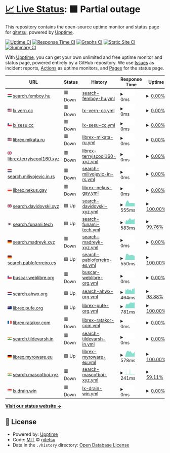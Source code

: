 # [📈 Live Status](https://gitetsu.github.io/librex-instances-upptime): <!--live status--> **🟧 Partial outage**

This repository contains the open-source uptime monitor and status page for [gitetsu](https://gitetsu.github.io/librex-instances-upptime), powered by [Upptime](https://github.com/upptime/upptime).

[![Uptime CI](https://github.com/gitetsu/librex-instances-upptime/workflows/Uptime%20CI/badge.svg)](https://github.com/gitetsu/librex-instances-upptime/actions?query=workflow%3A%22Uptime+CI%22)
[![Response Time CI](https://github.com/gitetsu/librex-instances-upptime/workflows/Response%20Time%20CI/badge.svg)](https://github.com/gitetsu/librex-instances-upptime/actions?query=workflow%3A%22Response+Time+CI%22)
[![Graphs CI](https://github.com/gitetsu/librex-instances-upptime/workflows/Graphs%20CI/badge.svg)](https://github.com/gitetsu/librex-instances-upptime/actions?query=workflow%3A%22Graphs+CI%22)
[![Static Site CI](https://github.com/gitetsu/librex-instances-upptime/workflows/Static%20Site%20CI/badge.svg)](https://github.com/gitetsu/librex-instances-upptime/actions?query=workflow%3A%22Static+Site+CI%22)
[![Summary CI](https://github.com/gitetsu/librex-instances-upptime/workflows/Summary%20CI/badge.svg)](https://github.com/gitetsu/librex-instances-upptime/actions?query=workflow%3A%22Summary+CI%22)

With [Upptime](https://upptime.js.org), you can get your own unlimited and free uptime monitor and status page, powered entirely by a GitHub repository. We use [Issues](https://github.com/gitetsu/librex-instances-upptime/issues) as incident reports, [Actions](https://github.com/gitetsu/librex-instances-upptime/actions) as uptime monitors, and [Pages](https://gitetsu.github.io/librex-instances-upptime) for the status page.

<!--start: status pages-->
<!-- This summary is generated by Upptime (https://github.com/upptime/upptime) -->
<!-- Do not edit this manually, your changes will be overwritten -->
<!-- prettier-ignore -->
| URL | Status | History | Response Time | Uptime |
| --- | ------ | ------- | ------------- | ------ |
| <img alt="" src="https://raw.githubusercontent.com/kreativekorp/vexillo/master/artwork/vexillo/pvb160/hu.png" height="13"> [search.femboy.hu](https://search.femboy.hu/) | 🟥 Down | [search-femboy-hu.yml](https://github.com/gitetsu/librex-instances-upptime/commits/HEAD/history/search-femboy-hu.yml) | <details><summary><img alt="Response time graph" src="./graphs/search-femboy-hu/response-time-week.png" height="20"> 0ms</summary><br><a href="https://gitetsu.github.io/librex-instances-upptime/history/search-femboy-hu"><img alt="Response time 826" src="https://img.shields.io/endpoint?url=https%3A%2F%2Fraw.githubusercontent.com%2Fgitetsu%2Flibrex-instances-upptime%2FHEAD%2Fapi%2Fsearch-femboy-hu%2Fresponse-time.json"></a><br><a href="https://gitetsu.github.io/librex-instances-upptime/history/search-femboy-hu"><img alt="24-hour response time 0" src="https://img.shields.io/endpoint?url=https%3A%2F%2Fraw.githubusercontent.com%2Fgitetsu%2Flibrex-instances-upptime%2FHEAD%2Fapi%2Fsearch-femboy-hu%2Fresponse-time-day.json"></a><br><a href="https://gitetsu.github.io/librex-instances-upptime/history/search-femboy-hu"><img alt="7-day response time 0" src="https://img.shields.io/endpoint?url=https%3A%2F%2Fraw.githubusercontent.com%2Fgitetsu%2Flibrex-instances-upptime%2FHEAD%2Fapi%2Fsearch-femboy-hu%2Fresponse-time-week.json"></a><br><a href="https://gitetsu.github.io/librex-instances-upptime/history/search-femboy-hu"><img alt="30-day response time 0" src="https://img.shields.io/endpoint?url=https%3A%2F%2Fraw.githubusercontent.com%2Fgitetsu%2Flibrex-instances-upptime%2FHEAD%2Fapi%2Fsearch-femboy-hu%2Fresponse-time-month.json"></a><br><a href="https://gitetsu.github.io/librex-instances-upptime/history/search-femboy-hu"><img alt="1-year response time 826" src="https://img.shields.io/endpoint?url=https%3A%2F%2Fraw.githubusercontent.com%2Fgitetsu%2Flibrex-instances-upptime%2FHEAD%2Fapi%2Fsearch-femboy-hu%2Fresponse-time-year.json"></a></details> | <details><summary><a href="https://gitetsu.github.io/librex-instances-upptime/history/search-femboy-hu">0.00%</a></summary><a href="https://gitetsu.github.io/librex-instances-upptime/history/search-femboy-hu"><img alt="All-time uptime 21.13%" src="https://img.shields.io/endpoint?url=https%3A%2F%2Fraw.githubusercontent.com%2Fgitetsu%2Flibrex-instances-upptime%2FHEAD%2Fapi%2Fsearch-femboy-hu%2Fuptime.json"></a><br><a href="https://gitetsu.github.io/librex-instances-upptime/history/search-femboy-hu"><img alt="24-hour uptime 0.00%" src="https://img.shields.io/endpoint?url=https%3A%2F%2Fraw.githubusercontent.com%2Fgitetsu%2Flibrex-instances-upptime%2FHEAD%2Fapi%2Fsearch-femboy-hu%2Fuptime-day.json"></a><br><a href="https://gitetsu.github.io/librex-instances-upptime/history/search-femboy-hu"><img alt="7-day uptime 0.00%" src="https://img.shields.io/endpoint?url=https%3A%2F%2Fraw.githubusercontent.com%2Fgitetsu%2Flibrex-instances-upptime%2FHEAD%2Fapi%2Fsearch-femboy-hu%2Fuptime-week.json"></a><br><a href="https://gitetsu.github.io/librex-instances-upptime/history/search-femboy-hu"><img alt="30-day uptime 1.38%" src="https://img.shields.io/endpoint?url=https%3A%2F%2Fraw.githubusercontent.com%2Fgitetsu%2Flibrex-instances-upptime%2FHEAD%2Fapi%2Fsearch-femboy-hu%2Fuptime-month.json"></a><br><a href="https://gitetsu.github.io/librex-instances-upptime/history/search-femboy-hu"><img alt="1-year uptime 21.13%" src="https://img.shields.io/endpoint?url=https%3A%2F%2Fraw.githubusercontent.com%2Fgitetsu%2Flibrex-instances-upptime%2FHEAD%2Fapi%2Fsearch-femboy-hu%2Fuptime-year.json"></a></details>
| <img alt="" src="https://raw.githubusercontent.com/kreativekorp/vexillo/master/artwork/vexillo/pvb160/us.png" height="13"> [lx.vern.cc](https://lx.vern.cc/) | 🟥 Down | [lx-vern-cc.yml](https://github.com/gitetsu/librex-instances-upptime/commits/HEAD/history/lx-vern-cc.yml) | <details><summary><img alt="Response time graph" src="./graphs/lx-vern-cc/response-time-week.png" height="20"> 0ms</summary><br><a href="https://gitetsu.github.io/librex-instances-upptime/history/lx-vern-cc"><img alt="Response time 656" src="https://img.shields.io/endpoint?url=https%3A%2F%2Fraw.githubusercontent.com%2Fgitetsu%2Flibrex-instances-upptime%2FHEAD%2Fapi%2Flx-vern-cc%2Fresponse-time.json"></a><br><a href="https://gitetsu.github.io/librex-instances-upptime/history/lx-vern-cc"><img alt="24-hour response time 0" src="https://img.shields.io/endpoint?url=https%3A%2F%2Fraw.githubusercontent.com%2Fgitetsu%2Flibrex-instances-upptime%2FHEAD%2Fapi%2Flx-vern-cc%2Fresponse-time-day.json"></a><br><a href="https://gitetsu.github.io/librex-instances-upptime/history/lx-vern-cc"><img alt="7-day response time 0" src="https://img.shields.io/endpoint?url=https%3A%2F%2Fraw.githubusercontent.com%2Fgitetsu%2Flibrex-instances-upptime%2FHEAD%2Fapi%2Flx-vern-cc%2Fresponse-time-week.json"></a><br><a href="https://gitetsu.github.io/librex-instances-upptime/history/lx-vern-cc"><img alt="30-day response time 0" src="https://img.shields.io/endpoint?url=https%3A%2F%2Fraw.githubusercontent.com%2Fgitetsu%2Flibrex-instances-upptime%2FHEAD%2Fapi%2Flx-vern-cc%2Fresponse-time-month.json"></a><br><a href="https://gitetsu.github.io/librex-instances-upptime/history/lx-vern-cc"><img alt="1-year response time 656" src="https://img.shields.io/endpoint?url=https%3A%2F%2Fraw.githubusercontent.com%2Fgitetsu%2Flibrex-instances-upptime%2FHEAD%2Fapi%2Flx-vern-cc%2Fresponse-time-year.json"></a></details> | <details><summary><a href="https://gitetsu.github.io/librex-instances-upptime/history/lx-vern-cc">0.00%</a></summary><a href="https://gitetsu.github.io/librex-instances-upptime/history/lx-vern-cc"><img alt="All-time uptime 65.61%" src="https://img.shields.io/endpoint?url=https%3A%2F%2Fraw.githubusercontent.com%2Fgitetsu%2Flibrex-instances-upptime%2FHEAD%2Fapi%2Flx-vern-cc%2Fuptime.json"></a><br><a href="https://gitetsu.github.io/librex-instances-upptime/history/lx-vern-cc"><img alt="24-hour uptime 0.00%" src="https://img.shields.io/endpoint?url=https%3A%2F%2Fraw.githubusercontent.com%2Fgitetsu%2Flibrex-instances-upptime%2FHEAD%2Fapi%2Flx-vern-cc%2Fuptime-day.json"></a><br><a href="https://gitetsu.github.io/librex-instances-upptime/history/lx-vern-cc"><img alt="7-day uptime 0.00%" src="https://img.shields.io/endpoint?url=https%3A%2F%2Fraw.githubusercontent.com%2Fgitetsu%2Flibrex-instances-upptime%2FHEAD%2Fapi%2Flx-vern-cc%2Fuptime-week.json"></a><br><a href="https://gitetsu.github.io/librex-instances-upptime/history/lx-vern-cc"><img alt="30-day uptime 1.38%" src="https://img.shields.io/endpoint?url=https%3A%2F%2Fraw.githubusercontent.com%2Fgitetsu%2Flibrex-instances-upptime%2FHEAD%2Fapi%2Flx-vern-cc%2Fuptime-month.json"></a><br><a href="https://gitetsu.github.io/librex-instances-upptime/history/lx-vern-cc"><img alt="1-year uptime 65.61%" src="https://img.shields.io/endpoint?url=https%3A%2F%2Fraw.githubusercontent.com%2Fgitetsu%2Flibrex-instances-upptime%2FHEAD%2Fapi%2Flx-vern-cc%2Fuptime-year.json"></a></details>
| <img alt="" src="https://raw.githubusercontent.com/kreativekorp/vexillo/master/artwork/vexillo/pvb160/cl.png" height="13"> [lx.sesu.cc](https://lx.sesu.cc/) | 🟥 Down | [lx-sesu-cc.yml](https://github.com/gitetsu/librex-instances-upptime/commits/HEAD/history/lx-sesu-cc.yml) | <details><summary><img alt="Response time graph" src="./graphs/lx-sesu-cc/response-time-week.png" height="20"> 0ms</summary><br><a href="https://gitetsu.github.io/librex-instances-upptime/history/lx-sesu-cc"><img alt="Response time 573" src="https://img.shields.io/endpoint?url=https%3A%2F%2Fraw.githubusercontent.com%2Fgitetsu%2Flibrex-instances-upptime%2FHEAD%2Fapi%2Flx-sesu-cc%2Fresponse-time.json"></a><br><a href="https://gitetsu.github.io/librex-instances-upptime/history/lx-sesu-cc"><img alt="24-hour response time 0" src="https://img.shields.io/endpoint?url=https%3A%2F%2Fraw.githubusercontent.com%2Fgitetsu%2Flibrex-instances-upptime%2FHEAD%2Fapi%2Flx-sesu-cc%2Fresponse-time-day.json"></a><br><a href="https://gitetsu.github.io/librex-instances-upptime/history/lx-sesu-cc"><img alt="7-day response time 0" src="https://img.shields.io/endpoint?url=https%3A%2F%2Fraw.githubusercontent.com%2Fgitetsu%2Flibrex-instances-upptime%2FHEAD%2Fapi%2Flx-sesu-cc%2Fresponse-time-week.json"></a><br><a href="https://gitetsu.github.io/librex-instances-upptime/history/lx-sesu-cc"><img alt="30-day response time 0" src="https://img.shields.io/endpoint?url=https%3A%2F%2Fraw.githubusercontent.com%2Fgitetsu%2Flibrex-instances-upptime%2FHEAD%2Fapi%2Flx-sesu-cc%2Fresponse-time-month.json"></a><br><a href="https://gitetsu.github.io/librex-instances-upptime/history/lx-sesu-cc"><img alt="1-year response time 573" src="https://img.shields.io/endpoint?url=https%3A%2F%2Fraw.githubusercontent.com%2Fgitetsu%2Flibrex-instances-upptime%2FHEAD%2Fapi%2Flx-sesu-cc%2Fresponse-time-year.json"></a></details> | <details><summary><a href="https://gitetsu.github.io/librex-instances-upptime/history/lx-sesu-cc">0.00%</a></summary><a href="https://gitetsu.github.io/librex-instances-upptime/history/lx-sesu-cc"><img alt="All-time uptime 6.96%" src="https://img.shields.io/endpoint?url=https%3A%2F%2Fraw.githubusercontent.com%2Fgitetsu%2Flibrex-instances-upptime%2FHEAD%2Fapi%2Flx-sesu-cc%2Fuptime.json"></a><br><a href="https://gitetsu.github.io/librex-instances-upptime/history/lx-sesu-cc"><img alt="24-hour uptime 0.00%" src="https://img.shields.io/endpoint?url=https%3A%2F%2Fraw.githubusercontent.com%2Fgitetsu%2Flibrex-instances-upptime%2FHEAD%2Fapi%2Flx-sesu-cc%2Fuptime-day.json"></a><br><a href="https://gitetsu.github.io/librex-instances-upptime/history/lx-sesu-cc"><img alt="7-day uptime 0.00%" src="https://img.shields.io/endpoint?url=https%3A%2F%2Fraw.githubusercontent.com%2Fgitetsu%2Flibrex-instances-upptime%2FHEAD%2Fapi%2Flx-sesu-cc%2Fuptime-week.json"></a><br><a href="https://gitetsu.github.io/librex-instances-upptime/history/lx-sesu-cc"><img alt="30-day uptime 1.38%" src="https://img.shields.io/endpoint?url=https%3A%2F%2Fraw.githubusercontent.com%2Fgitetsu%2Flibrex-instances-upptime%2FHEAD%2Fapi%2Flx-sesu-cc%2Fuptime-month.json"></a><br><a href="https://gitetsu.github.io/librex-instances-upptime/history/lx-sesu-cc"><img alt="1-year uptime 6.96%" src="https://img.shields.io/endpoint?url=https%3A%2F%2Fraw.githubusercontent.com%2Fgitetsu%2Flibrex-instances-upptime%2FHEAD%2Fapi%2Flx-sesu-cc%2Fuptime-year.json"></a></details>
| <img alt="" src="https://raw.githubusercontent.com/kreativekorp/vexillo/master/artwork/vexillo/pvb160/us.png" height="13"> [librex.mikata.ru](https://librex.mikata.ru/) | 🟥 Down | [librex-mikata-ru.yml](https://github.com/gitetsu/librex-instances-upptime/commits/HEAD/history/librex-mikata-ru.yml) | <details><summary><img alt="Response time graph" src="./graphs/librex-mikata-ru/response-time-week.png" height="20"> 0ms</summary><br><a href="https://gitetsu.github.io/librex-instances-upptime/history/librex-mikata-ru"><img alt="Response time 597" src="https://img.shields.io/endpoint?url=https%3A%2F%2Fraw.githubusercontent.com%2Fgitetsu%2Flibrex-instances-upptime%2FHEAD%2Fapi%2Flibrex-mikata-ru%2Fresponse-time.json"></a><br><a href="https://gitetsu.github.io/librex-instances-upptime/history/librex-mikata-ru"><img alt="24-hour response time 0" src="https://img.shields.io/endpoint?url=https%3A%2F%2Fraw.githubusercontent.com%2Fgitetsu%2Flibrex-instances-upptime%2FHEAD%2Fapi%2Flibrex-mikata-ru%2Fresponse-time-day.json"></a><br><a href="https://gitetsu.github.io/librex-instances-upptime/history/librex-mikata-ru"><img alt="7-day response time 0" src="https://img.shields.io/endpoint?url=https%3A%2F%2Fraw.githubusercontent.com%2Fgitetsu%2Flibrex-instances-upptime%2FHEAD%2Fapi%2Flibrex-mikata-ru%2Fresponse-time-week.json"></a><br><a href="https://gitetsu.github.io/librex-instances-upptime/history/librex-mikata-ru"><img alt="30-day response time 0" src="https://img.shields.io/endpoint?url=https%3A%2F%2Fraw.githubusercontent.com%2Fgitetsu%2Flibrex-instances-upptime%2FHEAD%2Fapi%2Flibrex-mikata-ru%2Fresponse-time-month.json"></a><br><a href="https://gitetsu.github.io/librex-instances-upptime/history/librex-mikata-ru"><img alt="1-year response time 597" src="https://img.shields.io/endpoint?url=https%3A%2F%2Fraw.githubusercontent.com%2Fgitetsu%2Flibrex-instances-upptime%2FHEAD%2Fapi%2Flibrex-mikata-ru%2Fresponse-time-year.json"></a></details> | <details><summary><a href="https://gitetsu.github.io/librex-instances-upptime/history/librex-mikata-ru">0.00%</a></summary><a href="https://gitetsu.github.io/librex-instances-upptime/history/librex-mikata-ru"><img alt="All-time uptime 38.22%" src="https://img.shields.io/endpoint?url=https%3A%2F%2Fraw.githubusercontent.com%2Fgitetsu%2Flibrex-instances-upptime%2FHEAD%2Fapi%2Flibrex-mikata-ru%2Fuptime.json"></a><br><a href="https://gitetsu.github.io/librex-instances-upptime/history/librex-mikata-ru"><img alt="24-hour uptime 0.00%" src="https://img.shields.io/endpoint?url=https%3A%2F%2Fraw.githubusercontent.com%2Fgitetsu%2Flibrex-instances-upptime%2FHEAD%2Fapi%2Flibrex-mikata-ru%2Fuptime-day.json"></a><br><a href="https://gitetsu.github.io/librex-instances-upptime/history/librex-mikata-ru"><img alt="7-day uptime 0.00%" src="https://img.shields.io/endpoint?url=https%3A%2F%2Fraw.githubusercontent.com%2Fgitetsu%2Flibrex-instances-upptime%2FHEAD%2Fapi%2Flibrex-mikata-ru%2Fuptime-week.json"></a><br><a href="https://gitetsu.github.io/librex-instances-upptime/history/librex-mikata-ru"><img alt="30-day uptime 1.38%" src="https://img.shields.io/endpoint?url=https%3A%2F%2Fraw.githubusercontent.com%2Fgitetsu%2Flibrex-instances-upptime%2FHEAD%2Fapi%2Flibrex-mikata-ru%2Fuptime-month.json"></a><br><a href="https://gitetsu.github.io/librex-instances-upptime/history/librex-mikata-ru"><img alt="1-year uptime 38.22%" src="https://img.shields.io/endpoint?url=https%3A%2F%2Fraw.githubusercontent.com%2Fgitetsu%2Flibrex-instances-upptime%2FHEAD%2Fapi%2Flibrex-mikata-ru%2Fuptime-year.json"></a></details>
| <img alt="" src="https://raw.githubusercontent.com/kreativekorp/vexillo/master/artwork/vexillo/pvb160/uk.png" height="13"> [librex.terryiscool160.xyz](https://librex.terryiscool160.xyz/) | 🟥 Down | [librex-terryiscool160-xyz.yml](https://github.com/gitetsu/librex-instances-upptime/commits/HEAD/history/librex-terryiscool160-xyz.yml) | <details><summary><img alt="Response time graph" src="./graphs/librex-terryiscool160-xyz/response-time-week.png" height="20"> 0ms</summary><br><a href="https://gitetsu.github.io/librex-instances-upptime/history/librex-terryiscool160-xyz"><img alt="Response time 501" src="https://img.shields.io/endpoint?url=https%3A%2F%2Fraw.githubusercontent.com%2Fgitetsu%2Flibrex-instances-upptime%2FHEAD%2Fapi%2Flibrex-terryiscool160-xyz%2Fresponse-time.json"></a><br><a href="https://gitetsu.github.io/librex-instances-upptime/history/librex-terryiscool160-xyz"><img alt="24-hour response time 0" src="https://img.shields.io/endpoint?url=https%3A%2F%2Fraw.githubusercontent.com%2Fgitetsu%2Flibrex-instances-upptime%2FHEAD%2Fapi%2Flibrex-terryiscool160-xyz%2Fresponse-time-day.json"></a><br><a href="https://gitetsu.github.io/librex-instances-upptime/history/librex-terryiscool160-xyz"><img alt="7-day response time 0" src="https://img.shields.io/endpoint?url=https%3A%2F%2Fraw.githubusercontent.com%2Fgitetsu%2Flibrex-instances-upptime%2FHEAD%2Fapi%2Flibrex-terryiscool160-xyz%2Fresponse-time-week.json"></a><br><a href="https://gitetsu.github.io/librex-instances-upptime/history/librex-terryiscool160-xyz"><img alt="30-day response time 0" src="https://img.shields.io/endpoint?url=https%3A%2F%2Fraw.githubusercontent.com%2Fgitetsu%2Flibrex-instances-upptime%2FHEAD%2Fapi%2Flibrex-terryiscool160-xyz%2Fresponse-time-month.json"></a><br><a href="https://gitetsu.github.io/librex-instances-upptime/history/librex-terryiscool160-xyz"><img alt="1-year response time 501" src="https://img.shields.io/endpoint?url=https%3A%2F%2Fraw.githubusercontent.com%2Fgitetsu%2Flibrex-instances-upptime%2FHEAD%2Fapi%2Flibrex-terryiscool160-xyz%2Fresponse-time-year.json"></a></details> | <details><summary><a href="https://gitetsu.github.io/librex-instances-upptime/history/librex-terryiscool160-xyz">0.00%</a></summary><a href="https://gitetsu.github.io/librex-instances-upptime/history/librex-terryiscool160-xyz"><img alt="All-time uptime 35.28%" src="https://img.shields.io/endpoint?url=https%3A%2F%2Fraw.githubusercontent.com%2Fgitetsu%2Flibrex-instances-upptime%2FHEAD%2Fapi%2Flibrex-terryiscool160-xyz%2Fuptime.json"></a><br><a href="https://gitetsu.github.io/librex-instances-upptime/history/librex-terryiscool160-xyz"><img alt="24-hour uptime 0.00%" src="https://img.shields.io/endpoint?url=https%3A%2F%2Fraw.githubusercontent.com%2Fgitetsu%2Flibrex-instances-upptime%2FHEAD%2Fapi%2Flibrex-terryiscool160-xyz%2Fuptime-day.json"></a><br><a href="https://gitetsu.github.io/librex-instances-upptime/history/librex-terryiscool160-xyz"><img alt="7-day uptime 0.00%" src="https://img.shields.io/endpoint?url=https%3A%2F%2Fraw.githubusercontent.com%2Fgitetsu%2Flibrex-instances-upptime%2FHEAD%2Fapi%2Flibrex-terryiscool160-xyz%2Fuptime-week.json"></a><br><a href="https://gitetsu.github.io/librex-instances-upptime/history/librex-terryiscool160-xyz"><img alt="30-day uptime 1.38%" src="https://img.shields.io/endpoint?url=https%3A%2F%2Fraw.githubusercontent.com%2Fgitetsu%2Flibrex-instances-upptime%2FHEAD%2Fapi%2Flibrex-terryiscool160-xyz%2Fuptime-month.json"></a><br><a href="https://gitetsu.github.io/librex-instances-upptime/history/librex-terryiscool160-xyz"><img alt="1-year uptime 35.28%" src="https://img.shields.io/endpoint?url=https%3A%2F%2Fraw.githubusercontent.com%2Fgitetsu%2Flibrex-instances-upptime%2FHEAD%2Fapi%2Flibrex-terryiscool160-xyz%2Fuptime-year.json"></a></details>
| <img alt="" src="https://raw.githubusercontent.com/kreativekorp/vexillo/master/artwork/vexillo/pvb160/nl.png" height="13"> [search.milivojevic.in.rs](https://search.milivojevic.in.rs/) | 🟥 Down | [search-milivojevic-in-rs.yml](https://github.com/gitetsu/librex-instances-upptime/commits/HEAD/history/search-milivojevic-in-rs.yml) | <details><summary><img alt="Response time graph" src="./graphs/search-milivojevic-in-rs/response-time-week.png" height="20"> 0ms</summary><br><a href="https://gitetsu.github.io/librex-instances-upptime/history/search-milivojevic-in-rs"><img alt="Response time 518" src="https://img.shields.io/endpoint?url=https%3A%2F%2Fraw.githubusercontent.com%2Fgitetsu%2Flibrex-instances-upptime%2FHEAD%2Fapi%2Fsearch-milivojevic-in-rs%2Fresponse-time.json"></a><br><a href="https://gitetsu.github.io/librex-instances-upptime/history/search-milivojevic-in-rs"><img alt="24-hour response time 0" src="https://img.shields.io/endpoint?url=https%3A%2F%2Fraw.githubusercontent.com%2Fgitetsu%2Flibrex-instances-upptime%2FHEAD%2Fapi%2Fsearch-milivojevic-in-rs%2Fresponse-time-day.json"></a><br><a href="https://gitetsu.github.io/librex-instances-upptime/history/search-milivojevic-in-rs"><img alt="7-day response time 0" src="https://img.shields.io/endpoint?url=https%3A%2F%2Fraw.githubusercontent.com%2Fgitetsu%2Flibrex-instances-upptime%2FHEAD%2Fapi%2Fsearch-milivojevic-in-rs%2Fresponse-time-week.json"></a><br><a href="https://gitetsu.github.io/librex-instances-upptime/history/search-milivojevic-in-rs"><img alt="30-day response time 569" src="https://img.shields.io/endpoint?url=https%3A%2F%2Fraw.githubusercontent.com%2Fgitetsu%2Flibrex-instances-upptime%2FHEAD%2Fapi%2Fsearch-milivojevic-in-rs%2Fresponse-time-month.json"></a><br><a href="https://gitetsu.github.io/librex-instances-upptime/history/search-milivojevic-in-rs"><img alt="1-year response time 518" src="https://img.shields.io/endpoint?url=https%3A%2F%2Fraw.githubusercontent.com%2Fgitetsu%2Flibrex-instances-upptime%2FHEAD%2Fapi%2Fsearch-milivojevic-in-rs%2Fresponse-time-year.json"></a></details> | <details><summary><a href="https://gitetsu.github.io/librex-instances-upptime/history/search-milivojevic-in-rs">0.00%</a></summary><a href="https://gitetsu.github.io/librex-instances-upptime/history/search-milivojevic-in-rs"><img alt="All-time uptime 47.12%" src="https://img.shields.io/endpoint?url=https%3A%2F%2Fraw.githubusercontent.com%2Fgitetsu%2Flibrex-instances-upptime%2FHEAD%2Fapi%2Fsearch-milivojevic-in-rs%2Fuptime.json"></a><br><a href="https://gitetsu.github.io/librex-instances-upptime/history/search-milivojevic-in-rs"><img alt="24-hour uptime 0.00%" src="https://img.shields.io/endpoint?url=https%3A%2F%2Fraw.githubusercontent.com%2Fgitetsu%2Flibrex-instances-upptime%2FHEAD%2Fapi%2Fsearch-milivojevic-in-rs%2Fuptime-day.json"></a><br><a href="https://gitetsu.github.io/librex-instances-upptime/history/search-milivojevic-in-rs"><img alt="7-day uptime 0.00%" src="https://img.shields.io/endpoint?url=https%3A%2F%2Fraw.githubusercontent.com%2Fgitetsu%2Flibrex-instances-upptime%2FHEAD%2Fapi%2Fsearch-milivojevic-in-rs%2Fuptime-week.json"></a><br><a href="https://gitetsu.github.io/librex-instances-upptime/history/search-milivojevic-in-rs"><img alt="30-day uptime 1.38%" src="https://img.shields.io/endpoint?url=https%3A%2F%2Fraw.githubusercontent.com%2Fgitetsu%2Flibrex-instances-upptime%2FHEAD%2Fapi%2Fsearch-milivojevic-in-rs%2Fuptime-month.json"></a><br><a href="https://gitetsu.github.io/librex-instances-upptime/history/search-milivojevic-in-rs"><img alt="1-year uptime 47.12%" src="https://img.shields.io/endpoint?url=https%3A%2F%2Fraw.githubusercontent.com%2Fgitetsu%2Flibrex-instances-upptime%2FHEAD%2Fapi%2Fsearch-milivojevic-in-rs%2Fuptime-year.json"></a></details>
| <img alt="" src="https://raw.githubusercontent.com/kreativekorp/vexillo/master/artwork/vexillo/pvb160/pl.png" height="13"> [librex.nekus.gay](https://librex.nekus.gay/) | 🟥 Down | [librex-nekus-gay.yml](https://github.com/gitetsu/librex-instances-upptime/commits/HEAD/history/librex-nekus-gay.yml) | <details><summary><img alt="Response time graph" src="./graphs/librex-nekus-gay/response-time-week.png" height="20"> 0ms</summary><br><a href="https://gitetsu.github.io/librex-instances-upptime/history/librex-nekus-gay"><img alt="Response time 1780" src="https://img.shields.io/endpoint?url=https%3A%2F%2Fraw.githubusercontent.com%2Fgitetsu%2Flibrex-instances-upptime%2FHEAD%2Fapi%2Flibrex-nekus-gay%2Fresponse-time.json"></a><br><a href="https://gitetsu.github.io/librex-instances-upptime/history/librex-nekus-gay"><img alt="24-hour response time 0" src="https://img.shields.io/endpoint?url=https%3A%2F%2Fraw.githubusercontent.com%2Fgitetsu%2Flibrex-instances-upptime%2FHEAD%2Fapi%2Flibrex-nekus-gay%2Fresponse-time-day.json"></a><br><a href="https://gitetsu.github.io/librex-instances-upptime/history/librex-nekus-gay"><img alt="7-day response time 0" src="https://img.shields.io/endpoint?url=https%3A%2F%2Fraw.githubusercontent.com%2Fgitetsu%2Flibrex-instances-upptime%2FHEAD%2Fapi%2Flibrex-nekus-gay%2Fresponse-time-week.json"></a><br><a href="https://gitetsu.github.io/librex-instances-upptime/history/librex-nekus-gay"><img alt="30-day response time 0" src="https://img.shields.io/endpoint?url=https%3A%2F%2Fraw.githubusercontent.com%2Fgitetsu%2Flibrex-instances-upptime%2FHEAD%2Fapi%2Flibrex-nekus-gay%2Fresponse-time-month.json"></a><br><a href="https://gitetsu.github.io/librex-instances-upptime/history/librex-nekus-gay"><img alt="1-year response time 1780" src="https://img.shields.io/endpoint?url=https%3A%2F%2Fraw.githubusercontent.com%2Fgitetsu%2Flibrex-instances-upptime%2FHEAD%2Fapi%2Flibrex-nekus-gay%2Fresponse-time-year.json"></a></details> | <details><summary><a href="https://gitetsu.github.io/librex-instances-upptime/history/librex-nekus-gay">0.00%</a></summary><a href="https://gitetsu.github.io/librex-instances-upptime/history/librex-nekus-gay"><img alt="All-time uptime 22.40%" src="https://img.shields.io/endpoint?url=https%3A%2F%2Fraw.githubusercontent.com%2Fgitetsu%2Flibrex-instances-upptime%2FHEAD%2Fapi%2Flibrex-nekus-gay%2Fuptime.json"></a><br><a href="https://gitetsu.github.io/librex-instances-upptime/history/librex-nekus-gay"><img alt="24-hour uptime 0.00%" src="https://img.shields.io/endpoint?url=https%3A%2F%2Fraw.githubusercontent.com%2Fgitetsu%2Flibrex-instances-upptime%2FHEAD%2Fapi%2Flibrex-nekus-gay%2Fuptime-day.json"></a><br><a href="https://gitetsu.github.io/librex-instances-upptime/history/librex-nekus-gay"><img alt="7-day uptime 0.00%" src="https://img.shields.io/endpoint?url=https%3A%2F%2Fraw.githubusercontent.com%2Fgitetsu%2Flibrex-instances-upptime%2FHEAD%2Fapi%2Flibrex-nekus-gay%2Fuptime-week.json"></a><br><a href="https://gitetsu.github.io/librex-instances-upptime/history/librex-nekus-gay"><img alt="30-day uptime 1.38%" src="https://img.shields.io/endpoint?url=https%3A%2F%2Fraw.githubusercontent.com%2Fgitetsu%2Flibrex-instances-upptime%2FHEAD%2Fapi%2Flibrex-nekus-gay%2Fuptime-month.json"></a><br><a href="https://gitetsu.github.io/librex-instances-upptime/history/librex-nekus-gay"><img alt="1-year uptime 22.40%" src="https://img.shields.io/endpoint?url=https%3A%2F%2Fraw.githubusercontent.com%2Fgitetsu%2Flibrex-instances-upptime%2FHEAD%2Fapi%2Flibrex-nekus-gay%2Fuptime-year.json"></a></details>
| <img alt="" src="https://raw.githubusercontent.com/kreativekorp/vexillo/master/artwork/vexillo/pvb160/uk.png" height="13"> [search.davidovski.xyz](https://search.davidovski.xyz/) | 🟩 Up | [search-davidovski-xyz.yml](https://github.com/gitetsu/librex-instances-upptime/commits/HEAD/history/search-davidovski-xyz.yml) | <details><summary><img alt="Response time graph" src="./graphs/search-davidovski-xyz/response-time-week.png" height="20"> 555ms</summary><br><a href="https://gitetsu.github.io/librex-instances-upptime/history/search-davidovski-xyz"><img alt="Response time 742" src="https://img.shields.io/endpoint?url=https%3A%2F%2Fraw.githubusercontent.com%2Fgitetsu%2Flibrex-instances-upptime%2FHEAD%2Fapi%2Fsearch-davidovski-xyz%2Fresponse-time.json"></a><br><a href="https://gitetsu.github.io/librex-instances-upptime/history/search-davidovski-xyz"><img alt="24-hour response time 490" src="https://img.shields.io/endpoint?url=https%3A%2F%2Fraw.githubusercontent.com%2Fgitetsu%2Flibrex-instances-upptime%2FHEAD%2Fapi%2Fsearch-davidovski-xyz%2Fresponse-time-day.json"></a><br><a href="https://gitetsu.github.io/librex-instances-upptime/history/search-davidovski-xyz"><img alt="7-day response time 555" src="https://img.shields.io/endpoint?url=https%3A%2F%2Fraw.githubusercontent.com%2Fgitetsu%2Flibrex-instances-upptime%2FHEAD%2Fapi%2Fsearch-davidovski-xyz%2Fresponse-time-week.json"></a><br><a href="https://gitetsu.github.io/librex-instances-upptime/history/search-davidovski-xyz"><img alt="30-day response time 645" src="https://img.shields.io/endpoint?url=https%3A%2F%2Fraw.githubusercontent.com%2Fgitetsu%2Flibrex-instances-upptime%2FHEAD%2Fapi%2Fsearch-davidovski-xyz%2Fresponse-time-month.json"></a><br><a href="https://gitetsu.github.io/librex-instances-upptime/history/search-davidovski-xyz"><img alt="1-year response time 742" src="https://img.shields.io/endpoint?url=https%3A%2F%2Fraw.githubusercontent.com%2Fgitetsu%2Flibrex-instances-upptime%2FHEAD%2Fapi%2Fsearch-davidovski-xyz%2Fresponse-time-year.json"></a></details> | <details><summary><a href="https://gitetsu.github.io/librex-instances-upptime/history/search-davidovski-xyz">100.00%</a></summary><a href="https://gitetsu.github.io/librex-instances-upptime/history/search-davidovski-xyz"><img alt="All-time uptime 99.45%" src="https://img.shields.io/endpoint?url=https%3A%2F%2Fraw.githubusercontent.com%2Fgitetsu%2Flibrex-instances-upptime%2FHEAD%2Fapi%2Fsearch-davidovski-xyz%2Fuptime.json"></a><br><a href="https://gitetsu.github.io/librex-instances-upptime/history/search-davidovski-xyz"><img alt="24-hour uptime 100.00%" src="https://img.shields.io/endpoint?url=https%3A%2F%2Fraw.githubusercontent.com%2Fgitetsu%2Flibrex-instances-upptime%2FHEAD%2Fapi%2Fsearch-davidovski-xyz%2Fuptime-day.json"></a><br><a href="https://gitetsu.github.io/librex-instances-upptime/history/search-davidovski-xyz"><img alt="7-day uptime 100.00%" src="https://img.shields.io/endpoint?url=https%3A%2F%2Fraw.githubusercontent.com%2Fgitetsu%2Flibrex-instances-upptime%2FHEAD%2Fapi%2Fsearch-davidovski-xyz%2Fuptime-week.json"></a><br><a href="https://gitetsu.github.io/librex-instances-upptime/history/search-davidovski-xyz"><img alt="30-day uptime 99.34%" src="https://img.shields.io/endpoint?url=https%3A%2F%2Fraw.githubusercontent.com%2Fgitetsu%2Flibrex-instances-upptime%2FHEAD%2Fapi%2Fsearch-davidovski-xyz%2Fuptime-month.json"></a><br><a href="https://gitetsu.github.io/librex-instances-upptime/history/search-davidovski-xyz"><img alt="1-year uptime 99.45%" src="https://img.shields.io/endpoint?url=https%3A%2F%2Fraw.githubusercontent.com%2Fgitetsu%2Flibrex-instances-upptime%2FHEAD%2Fapi%2Fsearch-davidovski-xyz%2Fuptime-year.json"></a></details>
| <img alt="" src="https://raw.githubusercontent.com/kreativekorp/vexillo/master/artwork/vexillo/pvb160/kr.png" height="13"> [search.funami.tech](https://search.funami.tech/) | 🟩 Up | [search-funami-tech.yml](https://github.com/gitetsu/librex-instances-upptime/commits/HEAD/history/search-funami-tech.yml) | <details><summary><img alt="Response time graph" src="./graphs/search-funami-tech/response-time-week.png" height="20"> 583ms</summary><br><a href="https://gitetsu.github.io/librex-instances-upptime/history/search-funami-tech"><img alt="Response time 593" src="https://img.shields.io/endpoint?url=https%3A%2F%2Fraw.githubusercontent.com%2Fgitetsu%2Flibrex-instances-upptime%2FHEAD%2Fapi%2Fsearch-funami-tech%2Fresponse-time.json"></a><br><a href="https://gitetsu.github.io/librex-instances-upptime/history/search-funami-tech"><img alt="24-hour response time 699" src="https://img.shields.io/endpoint?url=https%3A%2F%2Fraw.githubusercontent.com%2Fgitetsu%2Flibrex-instances-upptime%2FHEAD%2Fapi%2Fsearch-funami-tech%2Fresponse-time-day.json"></a><br><a href="https://gitetsu.github.io/librex-instances-upptime/history/search-funami-tech"><img alt="7-day response time 583" src="https://img.shields.io/endpoint?url=https%3A%2F%2Fraw.githubusercontent.com%2Fgitetsu%2Flibrex-instances-upptime%2FHEAD%2Fapi%2Fsearch-funami-tech%2Fresponse-time-week.json"></a><br><a href="https://gitetsu.github.io/librex-instances-upptime/history/search-funami-tech"><img alt="30-day response time 519" src="https://img.shields.io/endpoint?url=https%3A%2F%2Fraw.githubusercontent.com%2Fgitetsu%2Flibrex-instances-upptime%2FHEAD%2Fapi%2Fsearch-funami-tech%2Fresponse-time-month.json"></a><br><a href="https://gitetsu.github.io/librex-instances-upptime/history/search-funami-tech"><img alt="1-year response time 593" src="https://img.shields.io/endpoint?url=https%3A%2F%2Fraw.githubusercontent.com%2Fgitetsu%2Flibrex-instances-upptime%2FHEAD%2Fapi%2Fsearch-funami-tech%2Fresponse-time-year.json"></a></details> | <details><summary><a href="https://gitetsu.github.io/librex-instances-upptime/history/search-funami-tech">99.76%</a></summary><a href="https://gitetsu.github.io/librex-instances-upptime/history/search-funami-tech"><img alt="All-time uptime 99.22%" src="https://img.shields.io/endpoint?url=https%3A%2F%2Fraw.githubusercontent.com%2Fgitetsu%2Flibrex-instances-upptime%2FHEAD%2Fapi%2Fsearch-funami-tech%2Fuptime.json"></a><br><a href="https://gitetsu.github.io/librex-instances-upptime/history/search-funami-tech"><img alt="24-hour uptime 100.00%" src="https://img.shields.io/endpoint?url=https%3A%2F%2Fraw.githubusercontent.com%2Fgitetsu%2Flibrex-instances-upptime%2FHEAD%2Fapi%2Fsearch-funami-tech%2Fuptime-day.json"></a><br><a href="https://gitetsu.github.io/librex-instances-upptime/history/search-funami-tech"><img alt="7-day uptime 99.76%" src="https://img.shields.io/endpoint?url=https%3A%2F%2Fraw.githubusercontent.com%2Fgitetsu%2Flibrex-instances-upptime%2FHEAD%2Fapi%2Fsearch-funami-tech%2Fuptime-week.json"></a><br><a href="https://gitetsu.github.io/librex-instances-upptime/history/search-funami-tech"><img alt="30-day uptime 99.94%" src="https://img.shields.io/endpoint?url=https%3A%2F%2Fraw.githubusercontent.com%2Fgitetsu%2Flibrex-instances-upptime%2FHEAD%2Fapi%2Fsearch-funami-tech%2Fuptime-month.json"></a><br><a href="https://gitetsu.github.io/librex-instances-upptime/history/search-funami-tech"><img alt="1-year uptime 99.22%" src="https://img.shields.io/endpoint?url=https%3A%2F%2Fraw.githubusercontent.com%2Fgitetsu%2Flibrex-instances-upptime%2FHEAD%2Fapi%2Fsearch-funami-tech%2Fuptime-year.json"></a></details>
| <img alt="" src="https://raw.githubusercontent.com/kreativekorp/vexillo/master/artwork/vexillo/pvb160/de.png" height="13"> [search.madreyk.xyz](https://search.madreyk.xyz/) | 🟥 Down | [search-madreyk-xyz.yml](https://github.com/gitetsu/librex-instances-upptime/commits/HEAD/history/search-madreyk-xyz.yml) | <details><summary><img alt="Response time graph" src="./graphs/search-madreyk-xyz/response-time-week.png" height="20"> 0ms</summary><br><a href="https://gitetsu.github.io/librex-instances-upptime/history/search-madreyk-xyz"><img alt="Response time 2725" src="https://img.shields.io/endpoint?url=https%3A%2F%2Fraw.githubusercontent.com%2Fgitetsu%2Flibrex-instances-upptime%2FHEAD%2Fapi%2Fsearch-madreyk-xyz%2Fresponse-time.json"></a><br><a href="https://gitetsu.github.io/librex-instances-upptime/history/search-madreyk-xyz"><img alt="24-hour response time 0" src="https://img.shields.io/endpoint?url=https%3A%2F%2Fraw.githubusercontent.com%2Fgitetsu%2Flibrex-instances-upptime%2FHEAD%2Fapi%2Fsearch-madreyk-xyz%2Fresponse-time-day.json"></a><br><a href="https://gitetsu.github.io/librex-instances-upptime/history/search-madreyk-xyz"><img alt="7-day response time 0" src="https://img.shields.io/endpoint?url=https%3A%2F%2Fraw.githubusercontent.com%2Fgitetsu%2Flibrex-instances-upptime%2FHEAD%2Fapi%2Fsearch-madreyk-xyz%2Fresponse-time-week.json"></a><br><a href="https://gitetsu.github.io/librex-instances-upptime/history/search-madreyk-xyz"><img alt="30-day response time 0" src="https://img.shields.io/endpoint?url=https%3A%2F%2Fraw.githubusercontent.com%2Fgitetsu%2Flibrex-instances-upptime%2FHEAD%2Fapi%2Fsearch-madreyk-xyz%2Fresponse-time-month.json"></a><br><a href="https://gitetsu.github.io/librex-instances-upptime/history/search-madreyk-xyz"><img alt="1-year response time 2725" src="https://img.shields.io/endpoint?url=https%3A%2F%2Fraw.githubusercontent.com%2Fgitetsu%2Flibrex-instances-upptime%2FHEAD%2Fapi%2Fsearch-madreyk-xyz%2Fresponse-time-year.json"></a></details> | <details><summary><a href="https://gitetsu.github.io/librex-instances-upptime/history/search-madreyk-xyz">0.00%</a></summary><a href="https://gitetsu.github.io/librex-instances-upptime/history/search-madreyk-xyz"><img alt="All-time uptime 62.90%" src="https://img.shields.io/endpoint?url=https%3A%2F%2Fraw.githubusercontent.com%2Fgitetsu%2Flibrex-instances-upptime%2FHEAD%2Fapi%2Fsearch-madreyk-xyz%2Fuptime.json"></a><br><a href="https://gitetsu.github.io/librex-instances-upptime/history/search-madreyk-xyz"><img alt="24-hour uptime 0.00%" src="https://img.shields.io/endpoint?url=https%3A%2F%2Fraw.githubusercontent.com%2Fgitetsu%2Flibrex-instances-upptime%2FHEAD%2Fapi%2Fsearch-madreyk-xyz%2Fuptime-day.json"></a><br><a href="https://gitetsu.github.io/librex-instances-upptime/history/search-madreyk-xyz"><img alt="7-day uptime 0.00%" src="https://img.shields.io/endpoint?url=https%3A%2F%2Fraw.githubusercontent.com%2Fgitetsu%2Flibrex-instances-upptime%2FHEAD%2Fapi%2Fsearch-madreyk-xyz%2Fuptime-week.json"></a><br><a href="https://gitetsu.github.io/librex-instances-upptime/history/search-madreyk-xyz"><img alt="30-day uptime 1.38%" src="https://img.shields.io/endpoint?url=https%3A%2F%2Fraw.githubusercontent.com%2Fgitetsu%2Flibrex-instances-upptime%2FHEAD%2Fapi%2Fsearch-madreyk-xyz%2Fuptime-month.json"></a><br><a href="https://gitetsu.github.io/librex-instances-upptime/history/search-madreyk-xyz"><img alt="1-year uptime 62.90%" src="https://img.shields.io/endpoint?url=https%3A%2F%2Fraw.githubusercontent.com%2Fgitetsu%2Flibrex-instances-upptime%2FHEAD%2Fapi%2Fsearch-madreyk-xyz%2Fuptime-year.json"></a></details>
| <img alt="" src="https://raw.githubusercontent.com/kreativekorp/vexillo/master/artwork/vexillo/pvb160/de.png" height="13"> [search.pabloferreiro.es](https://search.pabloferreiro.es/) | 🟩 Up | [search-pabloferreiro-es.yml](https://github.com/gitetsu/librex-instances-upptime/commits/HEAD/history/search-pabloferreiro-es.yml) | <details><summary><img alt="Response time graph" src="./graphs/search-pabloferreiro-es/response-time-week.png" height="20"> 550ms</summary><br><a href="https://gitetsu.github.io/librex-instances-upptime/history/search-pabloferreiro-es"><img alt="Response time 653" src="https://img.shields.io/endpoint?url=https%3A%2F%2Fraw.githubusercontent.com%2Fgitetsu%2Flibrex-instances-upptime%2FHEAD%2Fapi%2Fsearch-pabloferreiro-es%2Fresponse-time.json"></a><br><a href="https://gitetsu.github.io/librex-instances-upptime/history/search-pabloferreiro-es"><img alt="24-hour response time 433" src="https://img.shields.io/endpoint?url=https%3A%2F%2Fraw.githubusercontent.com%2Fgitetsu%2Flibrex-instances-upptime%2FHEAD%2Fapi%2Fsearch-pabloferreiro-es%2Fresponse-time-day.json"></a><br><a href="https://gitetsu.github.io/librex-instances-upptime/history/search-pabloferreiro-es"><img alt="7-day response time 550" src="https://img.shields.io/endpoint?url=https%3A%2F%2Fraw.githubusercontent.com%2Fgitetsu%2Flibrex-instances-upptime%2FHEAD%2Fapi%2Fsearch-pabloferreiro-es%2Fresponse-time-week.json"></a><br><a href="https://gitetsu.github.io/librex-instances-upptime/history/search-pabloferreiro-es"><img alt="30-day response time 617" src="https://img.shields.io/endpoint?url=https%3A%2F%2Fraw.githubusercontent.com%2Fgitetsu%2Flibrex-instances-upptime%2FHEAD%2Fapi%2Fsearch-pabloferreiro-es%2Fresponse-time-month.json"></a><br><a href="https://gitetsu.github.io/librex-instances-upptime/history/search-pabloferreiro-es"><img alt="1-year response time 653" src="https://img.shields.io/endpoint?url=https%3A%2F%2Fraw.githubusercontent.com%2Fgitetsu%2Flibrex-instances-upptime%2FHEAD%2Fapi%2Fsearch-pabloferreiro-es%2Fresponse-time-year.json"></a></details> | <details><summary><a href="https://gitetsu.github.io/librex-instances-upptime/history/search-pabloferreiro-es">100.00%</a></summary><a href="https://gitetsu.github.io/librex-instances-upptime/history/search-pabloferreiro-es"><img alt="All-time uptime 99.96%" src="https://img.shields.io/endpoint?url=https%3A%2F%2Fraw.githubusercontent.com%2Fgitetsu%2Flibrex-instances-upptime%2FHEAD%2Fapi%2Fsearch-pabloferreiro-es%2Fuptime.json"></a><br><a href="https://gitetsu.github.io/librex-instances-upptime/history/search-pabloferreiro-es"><img alt="24-hour uptime 100.00%" src="https://img.shields.io/endpoint?url=https%3A%2F%2Fraw.githubusercontent.com%2Fgitetsu%2Flibrex-instances-upptime%2FHEAD%2Fapi%2Fsearch-pabloferreiro-es%2Fuptime-day.json"></a><br><a href="https://gitetsu.github.io/librex-instances-upptime/history/search-pabloferreiro-es"><img alt="7-day uptime 100.00%" src="https://img.shields.io/endpoint?url=https%3A%2F%2Fraw.githubusercontent.com%2Fgitetsu%2Flibrex-instances-upptime%2FHEAD%2Fapi%2Fsearch-pabloferreiro-es%2Fuptime-week.json"></a><br><a href="https://gitetsu.github.io/librex-instances-upptime/history/search-pabloferreiro-es"><img alt="30-day uptime 99.94%" src="https://img.shields.io/endpoint?url=https%3A%2F%2Fraw.githubusercontent.com%2Fgitetsu%2Flibrex-instances-upptime%2FHEAD%2Fapi%2Fsearch-pabloferreiro-es%2Fuptime-month.json"></a><br><a href="https://gitetsu.github.io/librex-instances-upptime/history/search-pabloferreiro-es"><img alt="1-year uptime 99.96%" src="https://img.shields.io/endpoint?url=https%3A%2F%2Fraw.githubusercontent.com%2Fgitetsu%2Flibrex-instances-upptime%2FHEAD%2Fapi%2Fsearch-pabloferreiro-es%2Fuptime-year.json"></a></details>
| <img alt="" src="https://raw.githubusercontent.com/kreativekorp/vexillo/master/artwork/vexillo/pvb160/cl.png" height="13"> [buscar.weblibre.org](https://buscar.weblibre.org/) | 🟥 Down | [buscar-weblibre-org.yml](https://github.com/gitetsu/librex-instances-upptime/commits/HEAD/history/buscar-weblibre-org.yml) | <details><summary><img alt="Response time graph" src="./graphs/buscar-weblibre-org/response-time-week.png" height="20"> 0ms</summary><br><a href="https://gitetsu.github.io/librex-instances-upptime/history/buscar-weblibre-org"><img alt="Response time 1368" src="https://img.shields.io/endpoint?url=https%3A%2F%2Fraw.githubusercontent.com%2Fgitetsu%2Flibrex-instances-upptime%2FHEAD%2Fapi%2Fbuscar-weblibre-org%2Fresponse-time.json"></a><br><a href="https://gitetsu.github.io/librex-instances-upptime/history/buscar-weblibre-org"><img alt="24-hour response time 0" src="https://img.shields.io/endpoint?url=https%3A%2F%2Fraw.githubusercontent.com%2Fgitetsu%2Flibrex-instances-upptime%2FHEAD%2Fapi%2Fbuscar-weblibre-org%2Fresponse-time-day.json"></a><br><a href="https://gitetsu.github.io/librex-instances-upptime/history/buscar-weblibre-org"><img alt="7-day response time 0" src="https://img.shields.io/endpoint?url=https%3A%2F%2Fraw.githubusercontent.com%2Fgitetsu%2Flibrex-instances-upptime%2FHEAD%2Fapi%2Fbuscar-weblibre-org%2Fresponse-time-week.json"></a><br><a href="https://gitetsu.github.io/librex-instances-upptime/history/buscar-weblibre-org"><img alt="30-day response time 0" src="https://img.shields.io/endpoint?url=https%3A%2F%2Fraw.githubusercontent.com%2Fgitetsu%2Flibrex-instances-upptime%2FHEAD%2Fapi%2Fbuscar-weblibre-org%2Fresponse-time-month.json"></a><br><a href="https://gitetsu.github.io/librex-instances-upptime/history/buscar-weblibre-org"><img alt="1-year response time 1368" src="https://img.shields.io/endpoint?url=https%3A%2F%2Fraw.githubusercontent.com%2Fgitetsu%2Flibrex-instances-upptime%2FHEAD%2Fapi%2Fbuscar-weblibre-org%2Fresponse-time-year.json"></a></details> | <details><summary><a href="https://gitetsu.github.io/librex-instances-upptime/history/buscar-weblibre-org">0.00%</a></summary><a href="https://gitetsu.github.io/librex-instances-upptime/history/buscar-weblibre-org"><img alt="All-time uptime 24.73%" src="https://img.shields.io/endpoint?url=https%3A%2F%2Fraw.githubusercontent.com%2Fgitetsu%2Flibrex-instances-upptime%2FHEAD%2Fapi%2Fbuscar-weblibre-org%2Fuptime.json"></a><br><a href="https://gitetsu.github.io/librex-instances-upptime/history/buscar-weblibre-org"><img alt="24-hour uptime 0.00%" src="https://img.shields.io/endpoint?url=https%3A%2F%2Fraw.githubusercontent.com%2Fgitetsu%2Flibrex-instances-upptime%2FHEAD%2Fapi%2Fbuscar-weblibre-org%2Fuptime-day.json"></a><br><a href="https://gitetsu.github.io/librex-instances-upptime/history/buscar-weblibre-org"><img alt="7-day uptime 0.00%" src="https://img.shields.io/endpoint?url=https%3A%2F%2Fraw.githubusercontent.com%2Fgitetsu%2Flibrex-instances-upptime%2FHEAD%2Fapi%2Fbuscar-weblibre-org%2Fuptime-week.json"></a><br><a href="https://gitetsu.github.io/librex-instances-upptime/history/buscar-weblibre-org"><img alt="30-day uptime 1.38%" src="https://img.shields.io/endpoint?url=https%3A%2F%2Fraw.githubusercontent.com%2Fgitetsu%2Flibrex-instances-upptime%2FHEAD%2Fapi%2Fbuscar-weblibre-org%2Fuptime-month.json"></a><br><a href="https://gitetsu.github.io/librex-instances-upptime/history/buscar-weblibre-org"><img alt="1-year uptime 24.73%" src="https://img.shields.io/endpoint?url=https%3A%2F%2Fraw.githubusercontent.com%2Fgitetsu%2Flibrex-instances-upptime%2FHEAD%2Fapi%2Fbuscar-weblibre-org%2Fuptime-year.json"></a></details>
| <img alt="" src="https://raw.githubusercontent.com/kreativekorp/vexillo/master/artwork/vexillo/pvb160/nl.png" height="13"> [search.ahwx.org](https://search.ahwx.org/) | 🟩 Up | [search-ahwx-org.yml](https://github.com/gitetsu/librex-instances-upptime/commits/HEAD/history/search-ahwx-org.yml) | <details><summary><img alt="Response time graph" src="./graphs/search-ahwx-org/response-time-week.png" height="20"> 464ms</summary><br><a href="https://gitetsu.github.io/librex-instances-upptime/history/search-ahwx-org"><img alt="Response time 678" src="https://img.shields.io/endpoint?url=https%3A%2F%2Fraw.githubusercontent.com%2Fgitetsu%2Flibrex-instances-upptime%2FHEAD%2Fapi%2Fsearch-ahwx-org%2Fresponse-time.json"></a><br><a href="https://gitetsu.github.io/librex-instances-upptime/history/search-ahwx-org"><img alt="24-hour response time 529" src="https://img.shields.io/endpoint?url=https%3A%2F%2Fraw.githubusercontent.com%2Fgitetsu%2Flibrex-instances-upptime%2FHEAD%2Fapi%2Fsearch-ahwx-org%2Fresponse-time-day.json"></a><br><a href="https://gitetsu.github.io/librex-instances-upptime/history/search-ahwx-org"><img alt="7-day response time 464" src="https://img.shields.io/endpoint?url=https%3A%2F%2Fraw.githubusercontent.com%2Fgitetsu%2Flibrex-instances-upptime%2FHEAD%2Fapi%2Fsearch-ahwx-org%2Fresponse-time-week.json"></a><br><a href="https://gitetsu.github.io/librex-instances-upptime/history/search-ahwx-org"><img alt="30-day response time 627" src="https://img.shields.io/endpoint?url=https%3A%2F%2Fraw.githubusercontent.com%2Fgitetsu%2Flibrex-instances-upptime%2FHEAD%2Fapi%2Fsearch-ahwx-org%2Fresponse-time-month.json"></a><br><a href="https://gitetsu.github.io/librex-instances-upptime/history/search-ahwx-org"><img alt="1-year response time 678" src="https://img.shields.io/endpoint?url=https%3A%2F%2Fraw.githubusercontent.com%2Fgitetsu%2Flibrex-instances-upptime%2FHEAD%2Fapi%2Fsearch-ahwx-org%2Fresponse-time-year.json"></a></details> | <details><summary><a href="https://gitetsu.github.io/librex-instances-upptime/history/search-ahwx-org">98.88%</a></summary><a href="https://gitetsu.github.io/librex-instances-upptime/history/search-ahwx-org"><img alt="All-time uptime 97.94%" src="https://img.shields.io/endpoint?url=https%3A%2F%2Fraw.githubusercontent.com%2Fgitetsu%2Flibrex-instances-upptime%2FHEAD%2Fapi%2Fsearch-ahwx-org%2Fuptime.json"></a><br><a href="https://gitetsu.github.io/librex-instances-upptime/history/search-ahwx-org"><img alt="24-hour uptime 100.00%" src="https://img.shields.io/endpoint?url=https%3A%2F%2Fraw.githubusercontent.com%2Fgitetsu%2Flibrex-instances-upptime%2FHEAD%2Fapi%2Fsearch-ahwx-org%2Fuptime-day.json"></a><br><a href="https://gitetsu.github.io/librex-instances-upptime/history/search-ahwx-org"><img alt="7-day uptime 98.88%" src="https://img.shields.io/endpoint?url=https%3A%2F%2Fraw.githubusercontent.com%2Fgitetsu%2Flibrex-instances-upptime%2FHEAD%2Fapi%2Fsearch-ahwx-org%2Fuptime-week.json"></a><br><a href="https://gitetsu.github.io/librex-instances-upptime/history/search-ahwx-org"><img alt="30-day uptime 99.26%" src="https://img.shields.io/endpoint?url=https%3A%2F%2Fraw.githubusercontent.com%2Fgitetsu%2Flibrex-instances-upptime%2FHEAD%2Fapi%2Fsearch-ahwx-org%2Fuptime-month.json"></a><br><a href="https://gitetsu.github.io/librex-instances-upptime/history/search-ahwx-org"><img alt="1-year uptime 97.94%" src="https://img.shields.io/endpoint?url=https%3A%2F%2Fraw.githubusercontent.com%2Fgitetsu%2Flibrex-instances-upptime%2FHEAD%2Fapi%2Fsearch-ahwx-org%2Fuptime-year.json"></a></details>
| <img alt="" src="https://raw.githubusercontent.com/kreativekorp/vexillo/master/artwork/vexillo/pvb160/nz.png" height="13"> [librex.pufe.org](https://librex.pufe.org/) | 🟩 Up | [librex-pufe-org.yml](https://github.com/gitetsu/librex-instances-upptime/commits/HEAD/history/librex-pufe-org.yml) | <details><summary><img alt="Response time graph" src="./graphs/librex-pufe-org/response-time-week.png" height="20"> 781ms</summary><br><a href="https://gitetsu.github.io/librex-instances-upptime/history/librex-pufe-org"><img alt="Response time 786" src="https://img.shields.io/endpoint?url=https%3A%2F%2Fraw.githubusercontent.com%2Fgitetsu%2Flibrex-instances-upptime%2FHEAD%2Fapi%2Flibrex-pufe-org%2Fresponse-time.json"></a><br><a href="https://gitetsu.github.io/librex-instances-upptime/history/librex-pufe-org"><img alt="24-hour response time 901" src="https://img.shields.io/endpoint?url=https%3A%2F%2Fraw.githubusercontent.com%2Fgitetsu%2Flibrex-instances-upptime%2FHEAD%2Fapi%2Flibrex-pufe-org%2Fresponse-time-day.json"></a><br><a href="https://gitetsu.github.io/librex-instances-upptime/history/librex-pufe-org"><img alt="7-day response time 781" src="https://img.shields.io/endpoint?url=https%3A%2F%2Fraw.githubusercontent.com%2Fgitetsu%2Flibrex-instances-upptime%2FHEAD%2Fapi%2Flibrex-pufe-org%2Fresponse-time-week.json"></a><br><a href="https://gitetsu.github.io/librex-instances-upptime/history/librex-pufe-org"><img alt="30-day response time 742" src="https://img.shields.io/endpoint?url=https%3A%2F%2Fraw.githubusercontent.com%2Fgitetsu%2Flibrex-instances-upptime%2FHEAD%2Fapi%2Flibrex-pufe-org%2Fresponse-time-month.json"></a><br><a href="https://gitetsu.github.io/librex-instances-upptime/history/librex-pufe-org"><img alt="1-year response time 786" src="https://img.shields.io/endpoint?url=https%3A%2F%2Fraw.githubusercontent.com%2Fgitetsu%2Flibrex-instances-upptime%2FHEAD%2Fapi%2Flibrex-pufe-org%2Fresponse-time-year.json"></a></details> | <details><summary><a href="https://gitetsu.github.io/librex-instances-upptime/history/librex-pufe-org">100.00%</a></summary><a href="https://gitetsu.github.io/librex-instances-upptime/history/librex-pufe-org"><img alt="All-time uptime 99.91%" src="https://img.shields.io/endpoint?url=https%3A%2F%2Fraw.githubusercontent.com%2Fgitetsu%2Flibrex-instances-upptime%2FHEAD%2Fapi%2Flibrex-pufe-org%2Fuptime.json"></a><br><a href="https://gitetsu.github.io/librex-instances-upptime/history/librex-pufe-org"><img alt="24-hour uptime 100.00%" src="https://img.shields.io/endpoint?url=https%3A%2F%2Fraw.githubusercontent.com%2Fgitetsu%2Flibrex-instances-upptime%2FHEAD%2Fapi%2Flibrex-pufe-org%2Fuptime-day.json"></a><br><a href="https://gitetsu.github.io/librex-instances-upptime/history/librex-pufe-org"><img alt="7-day uptime 100.00%" src="https://img.shields.io/endpoint?url=https%3A%2F%2Fraw.githubusercontent.com%2Fgitetsu%2Flibrex-instances-upptime%2FHEAD%2Fapi%2Flibrex-pufe-org%2Fuptime-week.json"></a><br><a href="https://gitetsu.github.io/librex-instances-upptime/history/librex-pufe-org"><img alt="30-day uptime 99.82%" src="https://img.shields.io/endpoint?url=https%3A%2F%2Fraw.githubusercontent.com%2Fgitetsu%2Flibrex-instances-upptime%2FHEAD%2Fapi%2Flibrex-pufe-org%2Fuptime-month.json"></a><br><a href="https://gitetsu.github.io/librex-instances-upptime/history/librex-pufe-org"><img alt="1-year uptime 99.91%" src="https://img.shields.io/endpoint?url=https%3A%2F%2Fraw.githubusercontent.com%2Fgitetsu%2Flibrex-instances-upptime%2FHEAD%2Fapi%2Flibrex-pufe-org%2Fuptime-year.json"></a></details>
| <img alt="" src="https://raw.githubusercontent.com/kreativekorp/vexillo/master/artwork/vexillo/pvb160/fr.png" height="13"> [librex.ratakor.com](https://librex.ratakor.com/) | 🟥 Down | [librex-ratakor-com.yml](https://github.com/gitetsu/librex-instances-upptime/commits/HEAD/history/librex-ratakor-com.yml) | <details><summary><img alt="Response time graph" src="./graphs/librex-ratakor-com/response-time-week.png" height="20"> 0ms</summary><br><a href="https://gitetsu.github.io/librex-instances-upptime/history/librex-ratakor-com"><img alt="Response time 519" src="https://img.shields.io/endpoint?url=https%3A%2F%2Fraw.githubusercontent.com%2Fgitetsu%2Flibrex-instances-upptime%2FHEAD%2Fapi%2Flibrex-ratakor-com%2Fresponse-time.json"></a><br><a href="https://gitetsu.github.io/librex-instances-upptime/history/librex-ratakor-com"><img alt="24-hour response time 0" src="https://img.shields.io/endpoint?url=https%3A%2F%2Fraw.githubusercontent.com%2Fgitetsu%2Flibrex-instances-upptime%2FHEAD%2Fapi%2Flibrex-ratakor-com%2Fresponse-time-day.json"></a><br><a href="https://gitetsu.github.io/librex-instances-upptime/history/librex-ratakor-com"><img alt="7-day response time 0" src="https://img.shields.io/endpoint?url=https%3A%2F%2Fraw.githubusercontent.com%2Fgitetsu%2Flibrex-instances-upptime%2FHEAD%2Fapi%2Flibrex-ratakor-com%2Fresponse-time-week.json"></a><br><a href="https://gitetsu.github.io/librex-instances-upptime/history/librex-ratakor-com"><img alt="30-day response time 0" src="https://img.shields.io/endpoint?url=https%3A%2F%2Fraw.githubusercontent.com%2Fgitetsu%2Flibrex-instances-upptime%2FHEAD%2Fapi%2Flibrex-ratakor-com%2Fresponse-time-month.json"></a><br><a href="https://gitetsu.github.io/librex-instances-upptime/history/librex-ratakor-com"><img alt="1-year response time 519" src="https://img.shields.io/endpoint?url=https%3A%2F%2Fraw.githubusercontent.com%2Fgitetsu%2Flibrex-instances-upptime%2FHEAD%2Fapi%2Flibrex-ratakor-com%2Fresponse-time-year.json"></a></details> | <details><summary><a href="https://gitetsu.github.io/librex-instances-upptime/history/librex-ratakor-com">0.00%</a></summary><a href="https://gitetsu.github.io/librex-instances-upptime/history/librex-ratakor-com"><img alt="All-time uptime 80.35%" src="https://img.shields.io/endpoint?url=https%3A%2F%2Fraw.githubusercontent.com%2Fgitetsu%2Flibrex-instances-upptime%2FHEAD%2Fapi%2Flibrex-ratakor-com%2Fuptime.json"></a><br><a href="https://gitetsu.github.io/librex-instances-upptime/history/librex-ratakor-com"><img alt="24-hour uptime 0.00%" src="https://img.shields.io/endpoint?url=https%3A%2F%2Fraw.githubusercontent.com%2Fgitetsu%2Flibrex-instances-upptime%2FHEAD%2Fapi%2Flibrex-ratakor-com%2Fuptime-day.json"></a><br><a href="https://gitetsu.github.io/librex-instances-upptime/history/librex-ratakor-com"><img alt="7-day uptime 0.00%" src="https://img.shields.io/endpoint?url=https%3A%2F%2Fraw.githubusercontent.com%2Fgitetsu%2Flibrex-instances-upptime%2FHEAD%2Fapi%2Flibrex-ratakor-com%2Fuptime-week.json"></a><br><a href="https://gitetsu.github.io/librex-instances-upptime/history/librex-ratakor-com"><img alt="30-day uptime 1.38%" src="https://img.shields.io/endpoint?url=https%3A%2F%2Fraw.githubusercontent.com%2Fgitetsu%2Flibrex-instances-upptime%2FHEAD%2Fapi%2Flibrex-ratakor-com%2Fuptime-month.json"></a><br><a href="https://gitetsu.github.io/librex-instances-upptime/history/librex-ratakor-com"><img alt="1-year uptime 80.35%" src="https://img.shields.io/endpoint?url=https%3A%2F%2Fraw.githubusercontent.com%2Fgitetsu%2Flibrex-instances-upptime%2FHEAD%2Fapi%2Flibrex-ratakor-com%2Fuptime-year.json"></a></details>
| <img alt="" src="https://raw.githubusercontent.com/kreativekorp/vexillo/master/artwork/vexillo/pvb160/in.png" height="13"> [search.tildevarsh.in](https://search.tildevarsh.in/) | 🟥 Down | [search-tildevarsh-in.yml](https://github.com/gitetsu/librex-instances-upptime/commits/HEAD/history/search-tildevarsh-in.yml) | <details><summary><img alt="Response time graph" src="./graphs/search-tildevarsh-in/response-time-week.png" height="20"> 0ms</summary><br><a href="https://gitetsu.github.io/librex-instances-upptime/history/search-tildevarsh-in"><img alt="Response time 1103" src="https://img.shields.io/endpoint?url=https%3A%2F%2Fraw.githubusercontent.com%2Fgitetsu%2Flibrex-instances-upptime%2FHEAD%2Fapi%2Fsearch-tildevarsh-in%2Fresponse-time.json"></a><br><a href="https://gitetsu.github.io/librex-instances-upptime/history/search-tildevarsh-in"><img alt="24-hour response time 0" src="https://img.shields.io/endpoint?url=https%3A%2F%2Fraw.githubusercontent.com%2Fgitetsu%2Flibrex-instances-upptime%2FHEAD%2Fapi%2Fsearch-tildevarsh-in%2Fresponse-time-day.json"></a><br><a href="https://gitetsu.github.io/librex-instances-upptime/history/search-tildevarsh-in"><img alt="7-day response time 0" src="https://img.shields.io/endpoint?url=https%3A%2F%2Fraw.githubusercontent.com%2Fgitetsu%2Flibrex-instances-upptime%2FHEAD%2Fapi%2Fsearch-tildevarsh-in%2Fresponse-time-week.json"></a><br><a href="https://gitetsu.github.io/librex-instances-upptime/history/search-tildevarsh-in"><img alt="30-day response time 0" src="https://img.shields.io/endpoint?url=https%3A%2F%2Fraw.githubusercontent.com%2Fgitetsu%2Flibrex-instances-upptime%2FHEAD%2Fapi%2Fsearch-tildevarsh-in%2Fresponse-time-month.json"></a><br><a href="https://gitetsu.github.io/librex-instances-upptime/history/search-tildevarsh-in"><img alt="1-year response time 1103" src="https://img.shields.io/endpoint?url=https%3A%2F%2Fraw.githubusercontent.com%2Fgitetsu%2Flibrex-instances-upptime%2FHEAD%2Fapi%2Fsearch-tildevarsh-in%2Fresponse-time-year.json"></a></details> | <details><summary><a href="https://gitetsu.github.io/librex-instances-upptime/history/search-tildevarsh-in">0.00%</a></summary><a href="https://gitetsu.github.io/librex-instances-upptime/history/search-tildevarsh-in"><img alt="All-time uptime 80.42%" src="https://img.shields.io/endpoint?url=https%3A%2F%2Fraw.githubusercontent.com%2Fgitetsu%2Flibrex-instances-upptime%2FHEAD%2Fapi%2Fsearch-tildevarsh-in%2Fuptime.json"></a><br><a href="https://gitetsu.github.io/librex-instances-upptime/history/search-tildevarsh-in"><img alt="24-hour uptime 0.00%" src="https://img.shields.io/endpoint?url=https%3A%2F%2Fraw.githubusercontent.com%2Fgitetsu%2Flibrex-instances-upptime%2FHEAD%2Fapi%2Fsearch-tildevarsh-in%2Fuptime-day.json"></a><br><a href="https://gitetsu.github.io/librex-instances-upptime/history/search-tildevarsh-in"><img alt="7-day uptime 0.00%" src="https://img.shields.io/endpoint?url=https%3A%2F%2Fraw.githubusercontent.com%2Fgitetsu%2Flibrex-instances-upptime%2FHEAD%2Fapi%2Fsearch-tildevarsh-in%2Fuptime-week.json"></a><br><a href="https://gitetsu.github.io/librex-instances-upptime/history/search-tildevarsh-in"><img alt="30-day uptime 1.38%" src="https://img.shields.io/endpoint?url=https%3A%2F%2Fraw.githubusercontent.com%2Fgitetsu%2Flibrex-instances-upptime%2FHEAD%2Fapi%2Fsearch-tildevarsh-in%2Fuptime-month.json"></a><br><a href="https://gitetsu.github.io/librex-instances-upptime/history/search-tildevarsh-in"><img alt="1-year uptime 80.42%" src="https://img.shields.io/endpoint?url=https%3A%2F%2Fraw.githubusercontent.com%2Fgitetsu%2Flibrex-instances-upptime%2FHEAD%2Fapi%2Fsearch-tildevarsh-in%2Fuptime-year.json"></a></details>
| <img alt="" src="https://raw.githubusercontent.com/kreativekorp/vexillo/master/artwork/vexillo/pvb160/de.png" height="13"> [librex.myroware.eu](https://librex.myroware.eu/) | 🟩 Up | [librex-myroware-eu.yml](https://github.com/gitetsu/librex-instances-upptime/commits/HEAD/history/librex-myroware-eu.yml) | <details><summary><img alt="Response time graph" src="./graphs/librex-myroware-eu/response-time-week.png" height="20"> 578ms</summary><br><a href="https://gitetsu.github.io/librex-instances-upptime/history/librex-myroware-eu"><img alt="Response time 573" src="https://img.shields.io/endpoint?url=https%3A%2F%2Fraw.githubusercontent.com%2Fgitetsu%2Flibrex-instances-upptime%2FHEAD%2Fapi%2Flibrex-myroware-eu%2Fresponse-time.json"></a><br><a href="https://gitetsu.github.io/librex-instances-upptime/history/librex-myroware-eu"><img alt="24-hour response time 613" src="https://img.shields.io/endpoint?url=https%3A%2F%2Fraw.githubusercontent.com%2Fgitetsu%2Flibrex-instances-upptime%2FHEAD%2Fapi%2Flibrex-myroware-eu%2Fresponse-time-day.json"></a><br><a href="https://gitetsu.github.io/librex-instances-upptime/history/librex-myroware-eu"><img alt="7-day response time 578" src="https://img.shields.io/endpoint?url=https%3A%2F%2Fraw.githubusercontent.com%2Fgitetsu%2Flibrex-instances-upptime%2FHEAD%2Fapi%2Flibrex-myroware-eu%2Fresponse-time-week.json"></a><br><a href="https://gitetsu.github.io/librex-instances-upptime/history/librex-myroware-eu"><img alt="30-day response time 659" src="https://img.shields.io/endpoint?url=https%3A%2F%2Fraw.githubusercontent.com%2Fgitetsu%2Flibrex-instances-upptime%2FHEAD%2Fapi%2Flibrex-myroware-eu%2Fresponse-time-month.json"></a><br><a href="https://gitetsu.github.io/librex-instances-upptime/history/librex-myroware-eu"><img alt="1-year response time 573" src="https://img.shields.io/endpoint?url=https%3A%2F%2Fraw.githubusercontent.com%2Fgitetsu%2Flibrex-instances-upptime%2FHEAD%2Fapi%2Flibrex-myroware-eu%2Fresponse-time-year.json"></a></details> | <details><summary><a href="https://gitetsu.github.io/librex-instances-upptime/history/librex-myroware-eu">100.00%</a></summary><a href="https://gitetsu.github.io/librex-instances-upptime/history/librex-myroware-eu"><img alt="All-time uptime 99.99%" src="https://img.shields.io/endpoint?url=https%3A%2F%2Fraw.githubusercontent.com%2Fgitetsu%2Flibrex-instances-upptime%2FHEAD%2Fapi%2Flibrex-myroware-eu%2Fuptime.json"></a><br><a href="https://gitetsu.github.io/librex-instances-upptime/history/librex-myroware-eu"><img alt="24-hour uptime 100.00%" src="https://img.shields.io/endpoint?url=https%3A%2F%2Fraw.githubusercontent.com%2Fgitetsu%2Flibrex-instances-upptime%2FHEAD%2Fapi%2Flibrex-myroware-eu%2Fuptime-day.json"></a><br><a href="https://gitetsu.github.io/librex-instances-upptime/history/librex-myroware-eu"><img alt="7-day uptime 100.00%" src="https://img.shields.io/endpoint?url=https%3A%2F%2Fraw.githubusercontent.com%2Fgitetsu%2Flibrex-instances-upptime%2FHEAD%2Fapi%2Flibrex-myroware-eu%2Fuptime-week.json"></a><br><a href="https://gitetsu.github.io/librex-instances-upptime/history/librex-myroware-eu"><img alt="30-day uptime 100.00%" src="https://img.shields.io/endpoint?url=https%3A%2F%2Fraw.githubusercontent.com%2Fgitetsu%2Flibrex-instances-upptime%2FHEAD%2Fapi%2Flibrex-myroware-eu%2Fuptime-month.json"></a><br><a href="https://gitetsu.github.io/librex-instances-upptime/history/librex-myroware-eu"><img alt="1-year uptime 99.99%" src="https://img.shields.io/endpoint?url=https%3A%2F%2Fraw.githubusercontent.com%2Fgitetsu%2Flibrex-instances-upptime%2FHEAD%2Fapi%2Flibrex-myroware-eu%2Fuptime-year.json"></a></details>
| <img alt="" src="https://raw.githubusercontent.com/kreativekorp/vexillo/master/artwork/vexillo/pvb160/in.png" height="13"> [search.mascotboi.xyz](https://search.mascotboi.xyz/) | 🟥 Down | [search-mascotboi-xyz.yml](https://github.com/gitetsu/librex-instances-upptime/commits/HEAD/history/search-mascotboi-xyz.yml) | <details><summary><img alt="Response time graph" src="./graphs/search-mascotboi-xyz/response-time-week.png" height="20"> 241ms</summary><br><a href="https://gitetsu.github.io/librex-instances-upptime/history/search-mascotboi-xyz"><img alt="Response time 284" src="https://img.shields.io/endpoint?url=https%3A%2F%2Fraw.githubusercontent.com%2Fgitetsu%2Flibrex-instances-upptime%2FHEAD%2Fapi%2Fsearch-mascotboi-xyz%2Fresponse-time.json"></a><br><a href="https://gitetsu.github.io/librex-instances-upptime/history/search-mascotboi-xyz"><img alt="24-hour response time 207" src="https://img.shields.io/endpoint?url=https%3A%2F%2Fraw.githubusercontent.com%2Fgitetsu%2Flibrex-instances-upptime%2FHEAD%2Fapi%2Fsearch-mascotboi-xyz%2Fresponse-time-day.json"></a><br><a href="https://gitetsu.github.io/librex-instances-upptime/history/search-mascotboi-xyz"><img alt="7-day response time 241" src="https://img.shields.io/endpoint?url=https%3A%2F%2Fraw.githubusercontent.com%2Fgitetsu%2Flibrex-instances-upptime%2FHEAD%2Fapi%2Fsearch-mascotboi-xyz%2Fresponse-time-week.json"></a><br><a href="https://gitetsu.github.io/librex-instances-upptime/history/search-mascotboi-xyz"><img alt="30-day response time 273" src="https://img.shields.io/endpoint?url=https%3A%2F%2Fraw.githubusercontent.com%2Fgitetsu%2Flibrex-instances-upptime%2FHEAD%2Fapi%2Fsearch-mascotboi-xyz%2Fresponse-time-month.json"></a><br><a href="https://gitetsu.github.io/librex-instances-upptime/history/search-mascotboi-xyz"><img alt="1-year response time 284" src="https://img.shields.io/endpoint?url=https%3A%2F%2Fraw.githubusercontent.com%2Fgitetsu%2Flibrex-instances-upptime%2FHEAD%2Fapi%2Fsearch-mascotboi-xyz%2Fresponse-time-year.json"></a></details> | <details><summary><a href="https://gitetsu.github.io/librex-instances-upptime/history/search-mascotboi-xyz">59.11%</a></summary><a href="https://gitetsu.github.io/librex-instances-upptime/history/search-mascotboi-xyz"><img alt="All-time uptime 98.91%" src="https://img.shields.io/endpoint?url=https%3A%2F%2Fraw.githubusercontent.com%2Fgitetsu%2Flibrex-instances-upptime%2FHEAD%2Fapi%2Fsearch-mascotboi-xyz%2Fuptime.json"></a><br><a href="https://gitetsu.github.io/librex-instances-upptime/history/search-mascotboi-xyz"><img alt="24-hour uptime 63.57%" src="https://img.shields.io/endpoint?url=https%3A%2F%2Fraw.githubusercontent.com%2Fgitetsu%2Flibrex-instances-upptime%2FHEAD%2Fapi%2Fsearch-mascotboi-xyz%2Fuptime-day.json"></a><br><a href="https://gitetsu.github.io/librex-instances-upptime/history/search-mascotboi-xyz"><img alt="7-day uptime 59.11%" src="https://img.shields.io/endpoint?url=https%3A%2F%2Fraw.githubusercontent.com%2Fgitetsu%2Flibrex-instances-upptime%2FHEAD%2Fapi%2Fsearch-mascotboi-xyz%2Fuptime-week.json"></a><br><a href="https://gitetsu.github.io/librex-instances-upptime/history/search-mascotboi-xyz"><img alt="30-day uptime 90.59%" src="https://img.shields.io/endpoint?url=https%3A%2F%2Fraw.githubusercontent.com%2Fgitetsu%2Flibrex-instances-upptime%2FHEAD%2Fapi%2Fsearch-mascotboi-xyz%2Fuptime-month.json"></a><br><a href="https://gitetsu.github.io/librex-instances-upptime/history/search-mascotboi-xyz"><img alt="1-year uptime 98.91%" src="https://img.shields.io/endpoint?url=https%3A%2F%2Fraw.githubusercontent.com%2Fgitetsu%2Flibrex-instances-upptime%2FHEAD%2Fapi%2Fsearch-mascotboi-xyz%2Fuptime-year.json"></a></details>
| <img alt="" src="https://raw.githubusercontent.com/kreativekorp/vexillo/master/artwork/vexillo/pvb160/sg.png" height="13"> [lx.drain.win](https://lx.drain.win/) | 🟥 Down | [lx-drain-win.yml](https://github.com/gitetsu/librex-instances-upptime/commits/HEAD/history/lx-drain-win.yml) | <details><summary><img alt="Response time graph" src="./graphs/lx-drain-win/response-time-week.png" height="20"> 0ms</summary><br><a href="https://gitetsu.github.io/librex-instances-upptime/history/lx-drain-win"><img alt="Response time 1357" src="https://img.shields.io/endpoint?url=https%3A%2F%2Fraw.githubusercontent.com%2Fgitetsu%2Flibrex-instances-upptime%2FHEAD%2Fapi%2Flx-drain-win%2Fresponse-time.json"></a><br><a href="https://gitetsu.github.io/librex-instances-upptime/history/lx-drain-win"><img alt="24-hour response time 0" src="https://img.shields.io/endpoint?url=https%3A%2F%2Fraw.githubusercontent.com%2Fgitetsu%2Flibrex-instances-upptime%2FHEAD%2Fapi%2Flx-drain-win%2Fresponse-time-day.json"></a><br><a href="https://gitetsu.github.io/librex-instances-upptime/history/lx-drain-win"><img alt="7-day response time 0" src="https://img.shields.io/endpoint?url=https%3A%2F%2Fraw.githubusercontent.com%2Fgitetsu%2Flibrex-instances-upptime%2FHEAD%2Fapi%2Flx-drain-win%2Fresponse-time-week.json"></a><br><a href="https://gitetsu.github.io/librex-instances-upptime/history/lx-drain-win"><img alt="30-day response time 0" src="https://img.shields.io/endpoint?url=https%3A%2F%2Fraw.githubusercontent.com%2Fgitetsu%2Flibrex-instances-upptime%2FHEAD%2Fapi%2Flx-drain-win%2Fresponse-time-month.json"></a><br><a href="https://gitetsu.github.io/librex-instances-upptime/history/lx-drain-win"><img alt="1-year response time 1357" src="https://img.shields.io/endpoint?url=https%3A%2F%2Fraw.githubusercontent.com%2Fgitetsu%2Flibrex-instances-upptime%2FHEAD%2Fapi%2Flx-drain-win%2Fresponse-time-year.json"></a></details> | <details><summary><a href="https://gitetsu.github.io/librex-instances-upptime/history/lx-drain-win">0.00%</a></summary><a href="https://gitetsu.github.io/librex-instances-upptime/history/lx-drain-win"><img alt="All-time uptime 50.86%" src="https://img.shields.io/endpoint?url=https%3A%2F%2Fraw.githubusercontent.com%2Fgitetsu%2Flibrex-instances-upptime%2FHEAD%2Fapi%2Flx-drain-win%2Fuptime.json"></a><br><a href="https://gitetsu.github.io/librex-instances-upptime/history/lx-drain-win"><img alt="24-hour uptime 0.00%" src="https://img.shields.io/endpoint?url=https%3A%2F%2Fraw.githubusercontent.com%2Fgitetsu%2Flibrex-instances-upptime%2FHEAD%2Fapi%2Flx-drain-win%2Fuptime-day.json"></a><br><a href="https://gitetsu.github.io/librex-instances-upptime/history/lx-drain-win"><img alt="7-day uptime 0.00%" src="https://img.shields.io/endpoint?url=https%3A%2F%2Fraw.githubusercontent.com%2Fgitetsu%2Flibrex-instances-upptime%2FHEAD%2Fapi%2Flx-drain-win%2Fuptime-week.json"></a><br><a href="https://gitetsu.github.io/librex-instances-upptime/history/lx-drain-win"><img alt="30-day uptime 1.38%" src="https://img.shields.io/endpoint?url=https%3A%2F%2Fraw.githubusercontent.com%2Fgitetsu%2Flibrex-instances-upptime%2FHEAD%2Fapi%2Flx-drain-win%2Fuptime-month.json"></a><br><a href="https://gitetsu.github.io/librex-instances-upptime/history/lx-drain-win"><img alt="1-year uptime 50.86%" src="https://img.shields.io/endpoint?url=https%3A%2F%2Fraw.githubusercontent.com%2Fgitetsu%2Flibrex-instances-upptime%2FHEAD%2Fapi%2Flx-drain-win%2Fuptime-year.json"></a></details>

<!--end: status pages-->

[**Visit our status website →**](https://gitetsu.github.io/librex-instances-upptime)

## 📄 License

- Powered by: [Upptime](https://github.com/upptime/upptime)
- Code: [MIT](./LICENSE) © [gitetsu](https://gitetsu.github.io/librex-instances-upptime)
- Data in the `./history` directory: [Open Database License](https://opendatacommons.org/licenses/odbl/1-0/)
